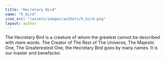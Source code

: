 ```yaml
---
title: "Hecretary Bird"
name: "h_bird"
icon_src: "/assets/images/authors/h_bird.png"
layout: author
---
```


The Hecretary Bird is a creature of whom the greatest cannot be described with mere words. The Creator of The Rest of The Universe, The Majestic One, The Greaterestest One, the Hecretary Bird goes by many names. It is our master and benefactor.
